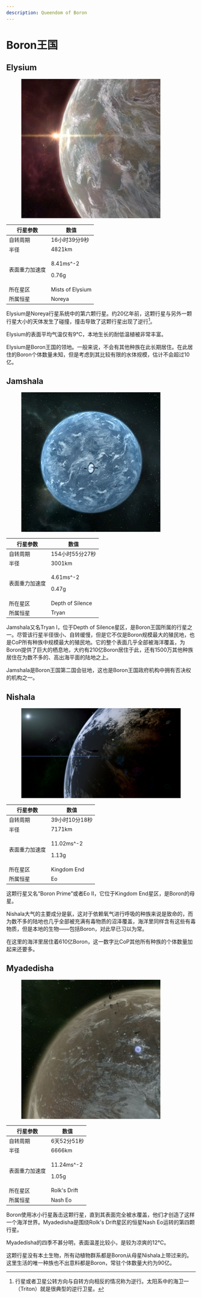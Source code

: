 ```yaml
---
description: Queendom of Boron
---
```


# Boron王国

## Elysium

<figure><img src="../.gitbook/assets/Elysium.jpg" alt="" width="370"><figcaption></figcaption></figure>

| 行星参数    | 数值                           |
| ------- | ---------------------------- |
| 自转周期    | 16小时39分9秒                    |
| 半径      | 4821km                       |
| 表面重力加速度 | <p>8.41ms^-2</p><p>0.76g</p> |
| 所在星区    | Mists of Elysium             |
| 所属恒星    | Noreya                       |

Elysium是Noreya行星系统中的第六颗行星。约20亿年前，这颗行星与另外一颗行星大小的天体发生了碰撞，撞击导致了这颗行星出现了逆行[^1]。

Elysium的表面平均气温仅有9℃，本地生长的耐低温植被非常丰富。

Elysium是Boron王国的领地。一般来说，不会有其他种族在此长期居住。在此居住的Boron个体数量未知，但是考虑到其比较有限的水体规模，估计不会超过10亿。

## Jamshala

<figure><img src="../.gitbook/assets/jamshala.jpg" alt="" width="370"><figcaption></figcaption></figure>

| 行星参数    | 数值                           |
| ------- | ---------------------------- |
| 自转周期    | 154小时55分27秒                  |
| 半径      | 3001km                       |
| 表面重力加速度 | <p>4.61ms^-2</p><p>0.47g</p> |
| 所在星区    | Depth of Silence             |
| 所属恒星    | Tryan                        |

Jamshala又名Tryan Ⅰ，位于Depth of Silence星区，是Boron王国所属的行星之一。尽管该行星半径很小、自转缓慢，但是它不仅是Boron规模最大的殖民地，也是CoP所有种族中规模最大的殖民地。它的整个表面几乎全部被海洋覆盖，为Boron提供了巨大的栖息地，大约有210亿Boron居住于此，还有1500万其他种族居住在为数不多的、高出海平面的陆地之上。

Jamshala是Boron王国第二国会驻地，这也是Boron王国政府机构中拥有否决权的机构之一。

## Nishala

<figure><img src="../.gitbook/assets/20240705000140_1.jpg" alt=""><figcaption></figcaption></figure>

| 行星参数    | 数值                            |
| ------- | ----------------------------- |
| 自转周期    | 39小时10分18秒                    |
| 半径      | 7171km                        |
| 表面重力加速度 | <p>11.02ms^-2</p><p>1.13g</p> |
| 所在星区    | Kingdom End                   |
| 所属恒星    | Eo                            |

这颗行星又名“Boron Prime”或者Eo Ⅱ，它位于Kingdom End星区，是Boron的母星。

Nishala大气的主要成分是氨，这对于依赖氧气进行呼吸的种族来说是致命的，而为数不多的陆地也几乎全部被充满有毒物质的沼泽覆盖，海洋里同样含有这些有毒物质，但是本地的生物——包括Boron，对此早已习以为常。

在这里的海洋里居住着610亿Boron，这一数字比CoP其他所有种族的个体数量加起来还要多。

## Myadedisha

<figure><img src="../.gitbook/assets/Myadedisha.jpg" alt="" width="370"><figcaption></figcaption></figure>

| 行星参数    | 数值                            |
| ------- | ----------------------------- |
| 自转周期    | 6天52分51秒                      |
| 半径      | 6666km                        |
| 表面重力加速度 | <p>11.24ms^-2</p><p>1.05g</p> |
| 所在星区    | Rolk's Drift                  |
| 所属恒星    | Nash Eo                       |

Boron使用冰小行星轰击这颗行星，直到其表面完全被水覆盖，他们才创造了这样一个海洋世界。Myadedisha是围绕Rolk's Drift星区的恒星Nash Eo运转的第四颗行星。

Myadedisha的四季不甚分明，表面温差比较小，是较为凉爽的12℃。

这颗行星没有本土生物，所有动植物群系都是Boron从母星Nishala上带过来的。这里生活的唯一种族也不出意料都是Boron，常驻个体数量大约为90亿。

[^1]: 行星或者卫星公转方向与自转方向相反的情况称为逆行。太阳系中的海卫一（Triton）就是很典型的逆行卫星。
